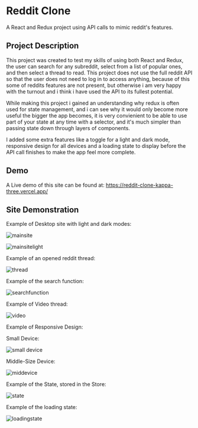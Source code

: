 # Reddit Clone 
A React and Redux project using API calls to mimic reddit's features.

## Project Description
This project was created to test my skills of using both React and Redux, the user can search for any subreddit, select from a list of popular ones, and then select a thread to read. This project does not use the full reddit API so that the user does not need to log in to access anything, because of this some of reddits features are not present, but otherwise i am very happy with the turnout and i think i have used the API to its fullest potential.

 While making this project i gained an understanding why redux is often used for state management, and i can see why it would only become more useful the bigger the app becomes, it is very convienient to be able to use part of your state at any time with a selector, and it's much simpler than passing state down through layers of components.
 
I added some extra features like a toggle for a light and dark mode, responsive design for all devices and a loading state to display before the API call finishes to make the app feel more complete.

## Demo
A Live demo of this site can be found at: https://reddit-clone-kappa-three.vercel.app/

## Site Demonstration
Example of Desktop site with light and dark modes:

![mainsite](https://github.com/Benj-Holmes/RedditClone/assets/171494109/2b0bc6ed-3e9e-4cbb-bac6-406d26e6789b)

![mainsitelight](https://github.com/Benj-Holmes/RedditClone/assets/171494109/427f77b6-1baf-456f-88d2-52cb1b62ada5)

Example of an opened reddit thread:

![thread](https://github.com/Benj-Holmes/RedditClone/assets/171494109/448449aa-ad02-4043-956b-553beed381ac)

Example of the search function:

![searchfunction](https://github.com/Benj-Holmes/RedditClone/assets/171494109/bcbe13d9-1404-4624-a02a-47bf592acd5d)

Example of Video thread:

![video](https://github.com/Benj-Holmes/RedditClone/assets/171494109/d106a1cf-f229-406c-afa8-0849c6a44fdc)

Example of Responsive Design:

Small Device:

![small device](https://github.com/Benj-Holmes/RedditClone/assets/171494109/e7b7e551-c001-449d-bf31-b60d545b9143)

Middle-Size Device:

![middevice](https://github.com/Benj-Holmes/RedditClone/assets/171494109/d2e1a72d-7efc-40c8-a3cb-b733a2fa8436)

Example of the State, stored in the Store:

![state](https://github.com/Benj-Holmes/RedditClone/assets/171494109/2cbdf463-f306-47ce-bc96-0a165b24dc24)

Example of the loading state:

![loadingstate](https://github.com/Benj-Holmes/RedditClone/assets/171494109/24e567e9-0697-4e7d-9079-c75a432174a9)


